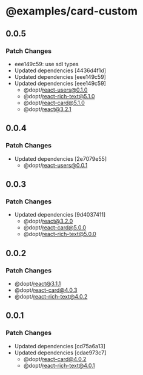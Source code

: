 # @examples/card-custom

## 0.0.5

### Patch Changes

- eee149c59: use sdl types
- Updated dependencies [4436d4f1d]
- Updated dependencies [eee149c59]
- Updated dependencies [eee149c59]
  - @dopt/react-users@0.1.0
  - @dopt/react-rich-text@5.1.0
  - @dopt/react-card@5.1.0
  - @dopt/react@3.2.1

## 0.0.4

### Patch Changes

- Updated dependencies [2e7079e55]
  - @dopt/react-users@0.0.1

## 0.0.3

### Patch Changes

- Updated dependencies [9d4037411]
  - @dopt/react@3.2.0
  - @dopt/react-card@5.0.0
  - @dopt/react-rich-text@5.0.0

## 0.0.2

### Patch Changes

- @dopt/react@3.1.1
- @dopt/react-card@4.0.3
- @dopt/react-rich-text@4.0.2

## 0.0.1

### Patch Changes

- Updated dependencies [cd75a6a13]
- Updated dependencies [cdae973c7]
  - @dopt/react-card@4.0.2
  - @dopt/react-rich-text@4.0.1
